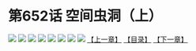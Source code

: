 # 第652话 空间虫洞（上）
![](https://mhpic.xiaomingtaiji.net/comic/D/斗破苍穹拆分版/652话/1.jpg-zymk.middle.webp)
![](https://mhpic.xiaomingtaiji.net/comic/D/斗破苍穹拆分版/652话/2.jpg-zymk.middle.webp)
![](https://mhpic.xiaomingtaiji.net/comic/D/斗破苍穹拆分版/652话/3.jpg-zymk.middle.webp)
![](https://mhpic.xiaomingtaiji.net/comic/D/斗破苍穹拆分版/652话/4.jpg-zymk.middle.webp)
![](https://mhpic.xiaomingtaiji.net/comic/D/斗破苍穹拆分版/652话/5.jpg-zymk.middle.webp)
![](https://mhpic.xiaomingtaiji.net/comic/D/斗破苍穹拆分版/652话/6.jpg-zymk.middle.webp)
![](https://mhpic.xiaomingtaiji.net/comic/D/斗破苍穹拆分版/652话/7.jpg-zymk.middle.webp)
![](https://mhpic.xiaomingtaiji.net/comic/D/斗破苍穹拆分版/652话/8.jpg-zymk.middle.webp)
[【上一章】](./651.md)
[【目录】](./README.md)
[【下一章】](./653.md)
